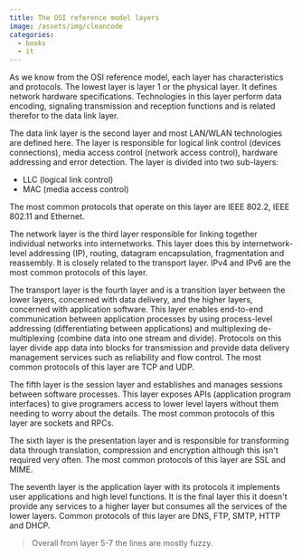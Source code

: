 ```yaml
---
title: The OSI reference model layers
image: /assets/img/cleancode
categories:
  - books
  - it
---
```


As we know from the OSI reference model, each layer has characteristics and
protocols. The lowest layer is layer 1 or the physical layer. It defines network
hardware specifications. Technologies in this layer perform data encoding,
signaling transmission and reception functions and is related therefor to the
data link layer.

The data link layer is the second layer and most LAN/WLAN technologies are
defined here. The layer is responsible for logical link control
(devices connections), media access control (network access control), hardware
addressing and error detection. The layer is divided into two sub-layers:

- LLC (logical link control)
- MAC (media access control)

The most common protocols that operate on this layer are IEEE 802.2, IEEE 802.11
and Ethernet.

The network layer is the third layer responsible for linking together individual
networks into internetworks. This layer does this by internetwork-level
addressing (IP), routing, datagram encapsulation, fragmentation and reassembly.
It is closely related to the transport layer. IPv4 and IPv6 are the most common
protocols of this layer.

The transport layer is the fourth layer and is a transition layer between the
lower layers, concerned with data delivery, and the higher layers, concerned
with application software. This layer enables end-to-end communication between
application processes by using process-level addressing
(differentiating between applications) and multiplexing de-multiplexing
(combine data into one stream and divide). Protocols on this layer divide app
data into blocks for transmission and provide data delivery management services
such as reliability and flow control. The most common protocols of this layer
are TCP and UDP.

The fifth layer is the session layer and establishes and manages sessions
between software processes. This layer exposes APIs
(application program interfaces) to give programers access to lower level layers
without them needing to worry about the details. The most common protocols of
this layer are sockets and RPCs.

The sixth layer is the presentation layer and is responsible for transforming
data through translation, compression and encryption although this isn't
required very often. The most common protocols of this layer are SSL and MIME.

The seventh layer is the application layer with its protocols it implements user
applications and high level functions. It is the final layer this it doesn't
provide any services to a higher layer but consumes all the services of the
lower layers. Common protocols of this layer are DNS, FTP, SMTP, HTTP and DHCP.

> Overall from layer 5-7 the lines are mostly fuzzy.
